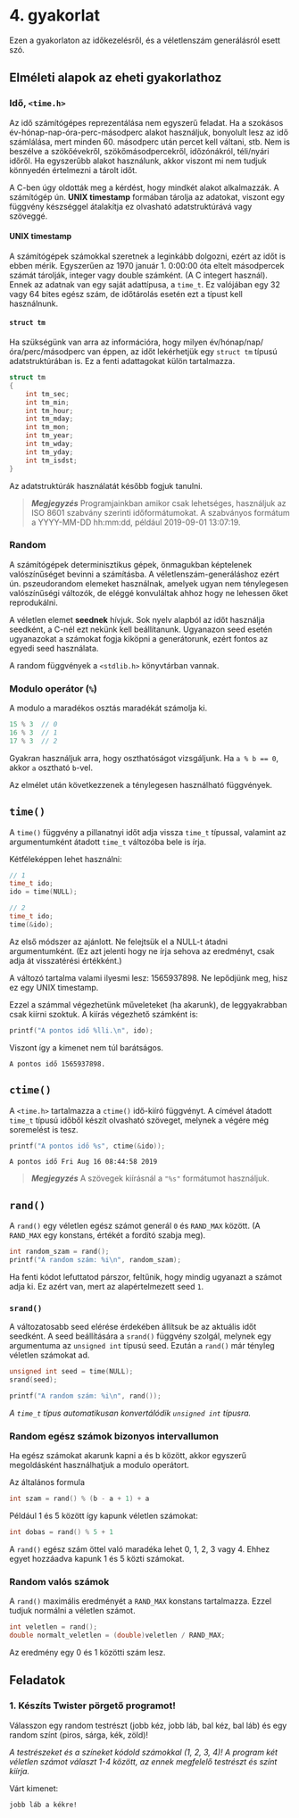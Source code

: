 4\. gyakorlat
=============

Ezen a gyakorlaton az időkezelésről, és a véletlenszám generálásról esett szó.


Elméleti alapok az eheti gyakorlathoz
-------------------------------------

### Idő,  `<time.h>`

Az idő számítógépes reprezentálása nem egyszerű feladat. Ha a szokásos év-hónap-nap-óra-perc-másodperc alakot használjuk, bonyolult lesz az idő számlálása, mert minden 60. másodperc után percet kell váltani, stb. Nem is beszélve a szökőévekről, szökőmásodpercekről, időzónákról, téli/nyári időről. Ha egyszerűbb alakot használunk, akkor viszont mi nem tudjuk könnyedén értelmezni a tárolt időt.

A C-ben úgy oldották meg a kérdést, hogy mindkét alakot alkalmazzák. A számítógép ún. **UNIX timestamp** formában tárolja az adatokat, viszont egy függvény készséggel átalakítja ez olvasható adatstruktúrává vagy szöveggé.

#### UNIX timestamp

A számítógépek számokkal szeretnek a leginkább dolgozni, ezért az időt is ebben mérik. Egyszerűen az 1970 január 1. 0:00:00 óta eltelt másodpercek számát tárolják, integer vagy double számként. (A C integert használ). Ennek az adatnak van egy saját adattípusa, a `time_t`. Ez valójában egy 32 vagy 64 bites egész szám, de időtárolás esetén ezt a típust kell használnunk.

#### `struct tm`

Ha szükségünk van arra az információra, hogy milyen év/hónap/nap/óra/perc/másodperc van éppen, az időt lekérhetjük egy `struct tm` típusú adatstruktúrában is. Ez a fenti adattagokat külön tartalmazza.

```c
struct tm
{
    int tm_sec;
    int tm_min;
    int tm_hour;
    int tm_mday;
    int tm_mon;
    int tm_year;
    int tm_wday;
    int tm_yday;
    int tm_isdst;
}
```

Az adatstruktúrák használatát később fogjuk tanulni.

  > **_Megjegyzés_** Programjainkban amikor csak lehetséges, használjuk az ISO 8601 szabvány szerinti időformátumokat. A szabványos formátum a YYYY-MM-DD hh:mm:dd, például 2019-09-01 13:07:19.

### Random

A számítógépek determinisztikus gépek, önmagukban képtelenek valószínűséget bevinni a számításba. A véletlenszám-generáláshoz ezért ún. pszeudorandom elemeket használnak, amelyek ugyan nem ténylegesen valószínűségi változók, de eléggé konvuláltak ahhoz hogy ne lehessen őket reprodukálni.

A véletlen elemet **seednek** hívjuk. Sok nyelv alapból az időt használja seedként, a C-nél ezt nekünk kell beállítanunk. Ugyanazon seed esetén ugyanazokat a számokat fogja kiköpni a generátorunk, ezért fontos az egyedi seed használata.

A random függvények a `<stdlib.h>` könyvtárban vannak.


### Modulo operátor (`%`)

A modulo a maradékos osztás maradékát számolja ki.

```c
15 % 3  // 0
16 % 3  // 1
17 % 3  // 2
```

Gyakran használjuk arra, hogy oszthatóságot vizsgáljunk. Ha `a % b == 0`, akkor `a` osztható `b`-vel.

Az elmélet után következzenek a ténylegesen használható függvények.

`time()`
------

A `time()` függvény a pillanatnyi időt adja vissza `time_t` típussal, valamint az argumentumként átadott `time_t` változóba bele is írja.

Kétféleképpen lehet használni:
```c
// 1
time_t ido;
ido = time(NULL);

// 2
time_t ido;
time(&ido);
```

Az első módszer az ajánlott. Ne felejtsük el a NULL-t átadni argumentumként. (Ez azt jelenti hogy ne írja sehova az eredményt, csak adja át visszatérési értékként.)

A változó tartalma valami ilyesmi lesz: 1565937898. Ne lepődjünk meg, hisz ez egy UNIX timestamp.

Ezzel a számmal végezhetünk műveleteket (ha akarunk), de leggyakrabban csak kiírni szoktuk. A kiírás végezhető számként is:
```c
printf("A pontos idő %lli.\n", ido);
```
Viszont így a kimenet nem túl barátságos.
```
A pontos idő 1565937898.
```

`ctime()`
---------

A `<time.h>` tartalmazza a `ctime()` idő-kiíró függvényt. A címével átadott `time_t` típusú időből készít olvasható szöveget, melynek a végére még soremelést is tesz.

```c
printf("A pontos idő %s", ctime(&ido));
```
```
A pontos idő Fri Aug 16 08:44:58 2019
```
  > **_Megjegyzés_** A szövegek kiírásnál a `"%s"` formátumot használjuk.


`rand()`
--------

A `rand()` egy véletlen egész számot generál `0` és `RAND_MAX` között. (A `RAND_MAX` egy konstans, értékét a fordító szabja meg).

```c
int random_szam = rand();
printf("A random szám: %i\n", random_szam);
```

Ha fenti kódot lefuttatod párszor, feltűnik, hogy mindig ugyanazt a számot adja ki. Ez azért van, mert az alapértelmezett seed `1`. 

### `srand()`

A változatosabb seed elérése érdekében állítsuk be az aktuális időt seedként. A seed beállítására a `srand()` függvény szolgál, melynek egy argumentuma az `unsigned int` típusú seed. Ezután a `rand()` már tényleg véletlen számokat ad.

```c
unsigned int seed = time(NULL);
srand(seed);

printf("A random szám: %i\n", rand());
```
_A `time_t` típus automatikusan konvertálódik `unsigned int` típusra._

### Random egész számok bizonyos intervallumon

Ha egész számokat akarunk kapni a és b között, akkor egyszerű megoldásként használhatjuk a modulo operátort.

Az általános formula
```c
int szam = rand() % (b - a + 1) + a
```

Például 1 és 5 között így kapunk véletlen számokat:
```c
int dobas = rand() % 5 + 1
```

A `rand()` egész szám öttel való maradéka lehet 0, 1, 2, 3 vagy 4. Ehhez egyet hozzáadva kapunk 1 és 5 közti számokat.

### Random valós számok

A `rand()` maximális eredményét a `RAND_MAX` konstans tartalmazza. Ezzel tudjuk normálni a véletlen számot.

```c
int veletlen = rand();
double normalt_veletlen = (double)veletlen / RAND_MAX;
```

Az eredmény egy 0 és 1 közötti szám lesz.


Feladatok
---------

### 1. Készíts Twister pörgető programot!

Válasszon egy random testrészt (jobb kéz, jobb láb, bal kéz, bal láb) és egy random színt (piros, sárga, kék, zöld)!

_A testrészeket és a színeket kódold számokkal (1, 2, 3, 4)! A program két  véletlen számot választ 1-4 között, az ennek megfelelő testrészt és színt kiírja._

Várt kimenet:
```
jobb láb a kékre!
```
